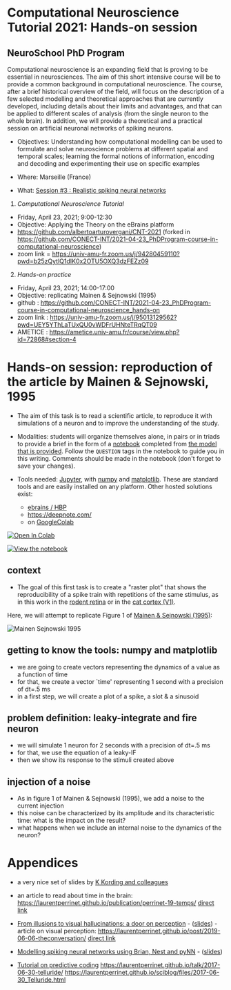 
# Computational Neuroscience Tutorial 2021: Hands-on session
## NeuroSchool PhD Program

Computational neuroscience is an expanding field that is proving to be essential in neurosciences. The aim of this short intensive course will be to provide a common background in computational neuroscience. The course, after a brief historical overview of the field, will focus on the description of a few selected modelling and theoretical approaches that are currently developed, including details about their limits and advantages, and that can be applied to different scales of analysis (from the single neuron to the whole brain). In addition, we will provide a theoretical and a practical session on artificial neuronal networks of spiking neurons.

* Objectives: 	Understanding how computational modelling can be used to formulate and solve neuroscience problems at different spatial and temporal scales; learning the formal notions of information, encoding and decoding and experimenting their use on specific examples

* Where: Marseille (France)

* What: [Session #3 : Realistic spiking neural networks](https://ametice.univ-amu.fr/course/view.php?id=72868)

1. _Computational Neuroscience Tutorial_

  * Friday, April 23, 2021; 9:00-12:30
  * Objective: Applying the Theory on the eBrains platform
  * https://github.com/albertoarturovergani/CNT-2021 (forked in https://github.com/CONECT-INT/2021-04-23_PhDProgram-course-in-computational-neuroscience)
  * zoom link = https://univ-amu-fr.zoom.us/j/94280459110?pwd=b25zQytlQ1dIK0x2OTU5OXQ3dzFEZz09

2. _Hands-on practice_
  * Friday, April 23, 2021; 14:00-17:00
  * Objective: replicating Mainen & Sejnowski (1995)
  * github : https://github.com/CONECT-INT/2021-04-23_PhDProgram-course-in-computational-neuroscience_hands-on
  * zoom link : https://univ-amu-fr.zoom.us/j/95013129562?pwd=UEY5YThLaTUxQU0vWDFrUHNteTRqQT09  
  * AMETICE :  https://ametice.univ-amu.fr/course/view.php?id=72868#section-4 

# Hands-on session: reproduction of the article by Mainen & Sejnowski, 1995

* The aim of this task is to read a scientific article, to reproduce it with simulations of a neuron and to improve the understanding of the study.

* Modalities: students will organize themselves alone, in pairs or in triads to provide a brief in the form of a [notebook](https://jupyter.org/) completed from [the model that is provided](https://raw.githubusercontent.com/CONECT-INT/2021-04_PhDProgram-neurosciences-computationnelles/master/MainenSejnowski1995.ipynb). Follow the `QUESTION` tags in the notebook to guide you in this writing. Comments should be made in the notebook (don't forget to save your changes).

* Tools needed: [Jupyter](https://jupyter.org/), with [numpy](https://numpy.org/) and [matplotlib](https://matplotlib.org/). These are standard tools and are easily installed on any platform. Other hosted solutions exist:
  * [ebrains / HBP](https://wiki.ebrains.eu/bin/view/Collabs/neuromorphic/SpiNNaker/)
  * https://deepnote.com/
  * on [GoogleColab](https://colab.research.google.com)

[![Open In Colab](https://colab.research.google.com/assets/colab-badge.svg)](https://colab.research.google.com/github/CONECT-INT/2021-04-23_PhDProgram-course-in-computational-neurosciences/blob/master/MainenSejnowski1995.ipynb)

[![View the notebook](https://img.shields.io/badge/render-nbviewer-orange.svg)](https://nbviewer.jupyter.org/github/CONECT-INT/2021-04-23_PhDProgram-course-in-computational-neurosciences/blob/master/MainenSejnowski1995.ipynb)


## context

* The goal of this first task is to create a "raster plot" that shows the reproducibility of a spike train with repetitions of the same stimulus, as in this work in the [rodent retina](https://laurentperrinet.github.io/2019-04-03_a_course_on_vision_and_modelization/#/1/3) or in the [cat cortex (V1)](https://laurentperrinet.github.io/2019-04-03_a_course_on_vision_and_modelization/#/1/6).

Here, we will attempt to replicate Figure 1 of [Mainen & Sejnowski (1995)](http://citeseerx.ist.psu.edu/viewdoc/download?doi=10.1.1.299.8560&rep=rep1&type=pdf):

![Mainen Sejnowski 1995](http://i.stack.imgur.com/ixnrz.png "figure 1")

## getting to know the tools: numpy and matplotlib

- we are going to create vectors representing the dynamics of a value as a function of time
- for that, we create a vector `time' representing 1 second with a precision of dt=.5 ms
- in a first step, we will create a plot of a spike, a slot & a sinusoid

## problem definition: leaky-integrate and fire neuron

- we will simulate 1 neuron for 2 seconds with a precision of dt=.5 ms
- for that, we use the equation of a leaky-IF
- then we show its response to the stimuli created above

## injection of a noise

- As in figure 1 of Mainen & Sejnowski (1995), we add a noise to the current injection
- this noise can be characterized by its amplitude and its characteristic time: what is the impact on the result?
- what happens when we include an internal noise to the dynamics of the neuron?

# Appendices

* a very nice set of slides by [K Kording and colleagues](https://mfr.ca-1.osf.io/render?url=https://osf.io/6dxwe/?direct%26mode=render%26action=download%26mode=render)

* an article to read about time in the brain: https://laurentperrinet.github.io/publication/perrinet-19-temps/ [direct link](https://theconversation.com/temps-et-cerveau-comment-notre-perception-nous-fait-voyager-dans-le-temps-127567)

* [From illusions to visual hallucinations: a door on perception](https://laurentperrinet.github.io/talk/2019-04-18-jnlf/) - ([slides](https://laurentperrinet.github.io/2019-04-18_JNLF/)) - article on visual perception: https://laurentperrinet.github.io/post/2019-06-06-theconversation/ [direct link](https://theconversation.com/illusions-et-hallucinations-visuelles-une-porte-sur-la-perception-117389)

* [Modelling spiking neural networks using Brian, Nest and pyNN](https://laurentperrinet.github.io/talk/2019-04-03-a-course-on-vision-and-modelization/) - ([slides](https://laurentperrinet.github.io/2019-01-14_LACONEU/))

* [Tutorial on predictive coding](https://laurentperrinet.github.io/talk/2018-03-26-cours-neuro-comp-fep/) https://laurentperrinet.github.io/talk/2017-06-30-telluride/ https://laurentperrinet.github.io/sciblog/files/2017-06-30_Telluride.html
